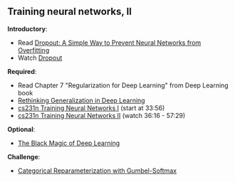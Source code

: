 Training neural networks, II
----

__Introductory__:

- Read [Dropout: A Simple Way to Prevent Neural Networks from
Overfitting](https://www.cs.toronto.edu/~hinton/absps/JMLRdropout.pdf)
- Watch [Dropout](https://www.youtube.com/watch?v=NhZVe50QwPM)

__Required__:

- Read Chapter 7 "Regularization for Deep Learning" from Deep Learning book
- [Rethinking Generalization in Deep Learning](https://medium.com/intuitionmachine/rethinking-generalization-in-deep-learning-ec66ed684ace)
- [cs231n Training Neural Networks I](https://youtu.be/GUtlrDbHhJM?list=PLlJy-eBtNFt6EuMxFYRiNRS07MCWN5UIA) (start at 33:56)
- [cs231n Training Neural Networks II](https://www.youtube.com/watch?v=KaR4lIdI1MQ&index=6&list=PLlJy-eBtNFt6EuMxFYRiNRS07MCWN5UIA) (watch 36:16 - 57:29)

__Optional__:

- [The Black Magic of Deep Learning](https://nmarkou.blogspot.fr/2017/02/the-black-magic-of-deep-learning-tips.html?imm_mid=0eeb7e&cmp=em-data-na-na-newsltr_20170315)

__Challenge__:

- [Categorical Reparameterization with Gumbel-Softmax](https://arxiv.org/abs/1611.01144)
